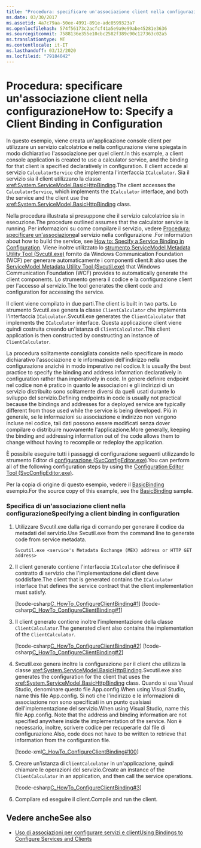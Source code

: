 ```yaml
---
title: "Procedura: specificare un'associazione client nella configurazione"
ms.date: 03/30/2017
ms.assetid: 4a7c79aa-50ee-4991-891e-adc0599323a7
ms.openlocfilehash: 574f56173c2acfcf41a5e9a9e99abe45281e3636
ms.sourcegitcommit: 7588136e355e10cbc2582f389c90c127363c02a5
ms.translationtype: MT
ms.contentlocale: it-IT
ms.lasthandoff: 03/12/2020
ms.locfileid: "79184042"
---
```

# <a name="how-to-specify-a-client-binding-in-configuration"></a><span data-ttu-id="d808f-102">Procedura: specificare un'associazione client nella configurazione</span><span class="sxs-lookup"><span data-stu-id="d808f-102">How to: Specify a Client Binding in Configuration</span></span>
<span data-ttu-id="d808f-103">In questo esempio, viene creata un'applicazione console client per utilizzare un servizio calcolatrice e nella configurazione viene spiegata in modo dichiarativo l'associazione per quel client.</span><span class="sxs-lookup"><span data-stu-id="d808f-103">In this example, a client console application is created to use a calculator service, and the binding for that client is specified declaratively in configuration.</span></span> <span data-ttu-id="d808f-104">Il client accede al servizio `CalculatorService` che implementa l'interfaccia `ICalculator`. Sia il servizio sia il client utilizzano la classe <xref:System.ServiceModel.BasicHttpBinding>.</span><span class="sxs-lookup"><span data-stu-id="d808f-104">The client accesses the `CalculatorService`, which implements the `ICalculator` interface, and both the service and the client use the <xref:System.ServiceModel.BasicHttpBinding> class.</span></span>  
  
 <span data-ttu-id="d808f-105">Nella procedura illustrata si presuppone che il servizio calcolatrice sia in esecuzione.</span><span class="sxs-lookup"><span data-stu-id="d808f-105">The procedure outlined assumes that the calculator service is running.</span></span> <span data-ttu-id="d808f-106">Per informazioni su come compilare il servizio, vedere [Procedura: specificare un'associazione](how-to-specify-a-service-binding-in-configuration.md)al servizio nella configurazione .</span><span class="sxs-lookup"><span data-stu-id="d808f-106">For information about how to build the service, see [How to: Specify a Service Binding in Configuration](how-to-specify-a-service-binding-in-configuration.md).</span></span> <span data-ttu-id="d808f-107">Viene inoltre utilizzato lo [strumento ServiceModel Metadata Utility Tool (Svcutil.exe)](servicemodel-metadata-utility-tool-svcutil-exe.md) fornito da Windows Communication Foundation (WCF) per generare automaticamente i componenti client.</span><span class="sxs-lookup"><span data-stu-id="d808f-107">It also uses the [ServiceModel Metadata Utility Tool (Svcutil.exe)](servicemodel-metadata-utility-tool-svcutil-exe.md) that Windows Communication Foundation (WCF) provides to automatically generate the client components.</span></span> <span data-ttu-id="d808f-108">Lo strumento genera il codice e la configurazione client per l'accesso al servizio.</span><span class="sxs-lookup"><span data-stu-id="d808f-108">The tool generates the client code and configuration for accessing the service.</span></span>  
  
 <span data-ttu-id="d808f-109">Il client viene compilato in due parti.</span><span class="sxs-lookup"><span data-stu-id="d808f-109">The client is built in two parts.</span></span> <span data-ttu-id="d808f-110">Lo strumento Svcutil.exe genera la classe `ClientCalculator` che implementa l'interfaccia `ICalculator`.</span><span class="sxs-lookup"><span data-stu-id="d808f-110">Svcutil.exe generates the `ClientCalculator` that implements the `ICalculator` interface.</span></span> <span data-ttu-id="d808f-111">Questa applicazione client viene quindi costruita creando un'istanza di `ClientCalculator`.</span><span class="sxs-lookup"><span data-stu-id="d808f-111">This client application is then constructed by constructing an instance of `ClientCalculator`.</span></span>  
  
 <span data-ttu-id="d808f-112">La procedura solitamente consigliata consiste nello specificare in modo dichiarativo l'associazione e le informazioni dell'indirizzo nella configurazione anziché in modo imperativo nel codice.</span><span class="sxs-lookup"><span data-stu-id="d808f-112">It is usually the best practice to specify the binding and address information declaratively in configuration rather than imperatively in code.</span></span> <span data-ttu-id="d808f-113">In genere definire endpoint nel codice non è pratico in quanto le associazioni e gli indirizzi di un servizio distribuito sono solitamente diversi da quelli usati durante lo sviluppo del servizio.</span><span class="sxs-lookup"><span data-stu-id="d808f-113">Defining endpoints in code is usually not practical because the bindings and addresses for a deployed service are typically different from those used while the service is being developed.</span></span> <span data-ttu-id="d808f-114">Più in generale, se le informazioni su associazione e indirizzo non vengono incluse nel codice, tali dati possono essere modificati senza dover compilare o distribuire nuovamente l'applicazione.</span><span class="sxs-lookup"><span data-stu-id="d808f-114">More generally, keeping the binding and addressing information out of the code allows them to change without having to recompile or redeploy the application.</span></span>  
  
 <span data-ttu-id="d808f-115">È possibile eseguire tutti i passaggi di configurazione seguenti utilizzando lo strumento Editor di [configurazione (SvcConfigEditor.exe)](configuration-editor-tool-svcconfigeditor-exe.md).</span><span class="sxs-lookup"><span data-stu-id="d808f-115">You can perform all of the following configuration steps by using the [Configuration Editor Tool (SvcConfigEditor.exe)](configuration-editor-tool-svcconfigeditor-exe.md).</span></span>  
  
 <span data-ttu-id="d808f-116">Per la copia di origine di questo esempio, vedere il [BasicBinding](./samples/basicbinding.md) esempio.</span><span class="sxs-lookup"><span data-stu-id="d808f-116">For the source copy of this example, see the [BasicBinding](./samples/basicbinding.md) sample.</span></span>  
  
### <a name="specifying-a-client-binding-in-configuration"></a><span data-ttu-id="d808f-117">Specifica di un'associazione client nella configurazione</span><span class="sxs-lookup"><span data-stu-id="d808f-117">Specifying a client binding in configuration</span></span>  
  
1. <span data-ttu-id="d808f-118">Utilizzare Svcutil.exe dalla riga di comando per generare il codice da metadati del servizio.</span><span class="sxs-lookup"><span data-stu-id="d808f-118">Use Svcutil.exe from the command line to generate code from service metadata.</span></span>  
  
    ```console  
    Svcutil.exe <service's Metadata Exchange (MEX) address or HTTP GET address>
    ```  
  
2. <span data-ttu-id="d808f-119">Il client generato contiene l'interfaccia `ICalculator` che definisce il contratto di servizio che l'implementazione del client deve soddisfare.</span><span class="sxs-lookup"><span data-stu-id="d808f-119">The client that is generated contains the `ICalculator` interface that defines the service contract that the client implementation must satisfy.</span></span>  
  
     [!code-csharp[C_HowTo_ConfigureClientBinding#1](../../../samples/snippets/csharp/VS_Snippets_CFX/c_howto_configureclientbinding/cs/generatedclient.cs#1)]
     [!code-csharp[C_HowTo_ConfigureClientBinding#1](../../../samples/snippets/csharp/VS_Snippets_CFX/c_howto_configureclientbinding/cs/source.cs#1)]  
  
3. <span data-ttu-id="d808f-120">Il client generato contiene inoltre l'implementazione della classe `ClientCalculator`.</span><span class="sxs-lookup"><span data-stu-id="d808f-120">The generated client also contains the implementation of the `ClientCalculator`.</span></span>  
  
     [!code-csharp[C_HowTo_ConfigureClientBinding#2](../../../samples/snippets/csharp/VS_Snippets_CFX/c_howto_configureclientbinding/cs/generatedclient.cs#2)]
     [!code-csharp[C_HowTo_ConfigureClientBinding#2](../../../samples/snippets/csharp/VS_Snippets_CFX/c_howto_configureclientbinding/cs/source.cs#2)]  
  
4. <span data-ttu-id="d808f-121">Svcutil.exe genera inoltre la configurazione per il client che utilizza la classe <xref:System.ServiceModel.BasicHttpBinding>.</span><span class="sxs-lookup"><span data-stu-id="d808f-121">Svcutil.exe also generates the configuration for the client that uses the <xref:System.ServiceModel.BasicHttpBinding> class.</span></span> <span data-ttu-id="d808f-122">Quando si usa Visual Studio, denominare questo file App.config.When using Visual Studio, name this file App.config. Si noti che l'indirizzo e le informazioni di associazione non sono specificati in un punto qualsiasi dell'implementazione del servizio.</span><span class="sxs-lookup"><span data-stu-id="d808f-122">When using Visual Studio, name this file App.config. Note that the address and binding information are not specified anywhere inside the implementation of the service.</span></span> <span data-ttu-id="d808f-123">Non è necessario, inoltre, scrivere codice per recuperarle dal file di configurazione.</span><span class="sxs-lookup"><span data-stu-id="d808f-123">Also, code does not have to be written to retrieve that information from the configuration file.</span></span>  
  
     [!code-xml[C_HowTo_ConfigureClientBinding#100](../../../samples/snippets/csharp/VS_Snippets_CFX/c_howto_configureclientbinding/common/client.exe.config#100)]

5. <span data-ttu-id="d808f-124">Creare un'istanza di `ClientCalculator` in un'applicazione, quindi chiamare le operazioni del servizio.</span><span class="sxs-lookup"><span data-stu-id="d808f-124">Create an instance of the `ClientCalculator` in an application, and then call the service operations.</span></span>  
  
     [!code-csharp[C_HowTo_ConfigureClientBinding#3](../../../samples/snippets/csharp/VS_Snippets_CFX/c_howto_configureclientbinding/cs/client.cs#3)]  
  
6. <span data-ttu-id="d808f-125">Compilare ed eseguire il client.</span><span class="sxs-lookup"><span data-stu-id="d808f-125">Compile and run the client.</span></span>  
  
## <a name="see-also"></a><span data-ttu-id="d808f-126">Vedere anche</span><span class="sxs-lookup"><span data-stu-id="d808f-126">See also</span></span>

- [<span data-ttu-id="d808f-127">Uso di associazioni per configurare servizi e client</span><span class="sxs-lookup"><span data-stu-id="d808f-127">Using Bindings to Configure Services and Clients</span></span>](using-bindings-to-configure-services-and-clients.md)
